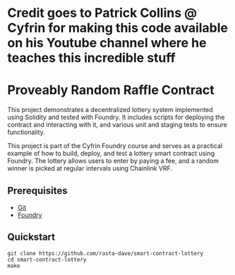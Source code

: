 # Credit goes to Patrick Collins @ Cyfrin for making this code available on his Youtube channel where he teaches this incredible stuff

# Proveably Random Raffle Contract

This project demonstrates a decentralized lottery system implemented using Solidity and tested with Foundry. It includes scripts for deploying the contract and interacting with it, and various unit and staging tests to ensure functionality.

This project is part of the Cyfrin Foundry course and serves as a practical example of how to build, deploy, and test a lottery smart contract using Foundry. The lottery allows users to enter by paying a fee, and a random winner is picked at regular intervals using Chainlink VRF.


## Prerequisites

- [Git](https://git-scm.com/book/en/v2/Getting-Started-Installing-Git)
- [Foundry](https://getfoundry.sh/)


## Quickstart

```
git clone https://github.com/rasta-dave/smart-contract-lottery
cd smart-contract-lottery
make
```



